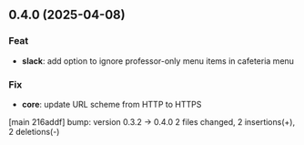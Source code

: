 ## 0.4.0 (2025-04-08)

### Feat

- **slack**: add option to ignore professor-only menu items in cafeteria menu

### Fix

- **core**: update URL scheme from HTTP to HTTPS

[main 216addf] bump: version 0.3.2 → 0.4.0
 2 files changed, 2 insertions(+), 2 deletions(-)

